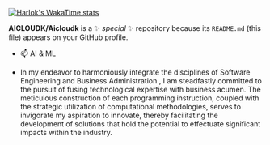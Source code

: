 [![Harlok's WakaTime stats](https://github-readme-stats.vercel.app/api/wakatime?username=Aicloudk)](https://github.com/aicloudk/github-readme-stats)




**AICLOUDK/Aicloudk** is a ✨ _special_ ✨ repository because its `README.md` (this file) appears on your GitHub profile.

- 📫 AI & ML

- In my endeavor to harmoniously integrate the disciplines of Software Engineering and Business Administration , I am steadfastly committed to the pursuit of fusing technological expertise with business acumen. The meticulous construction of each programming instruction, coupled with the strategic utilization of computational methodologies, serves to invigorate my aspiration to innovate, thereby facilitating the development of solutions that hold the potential to effectuate significant impacts within the industry.
